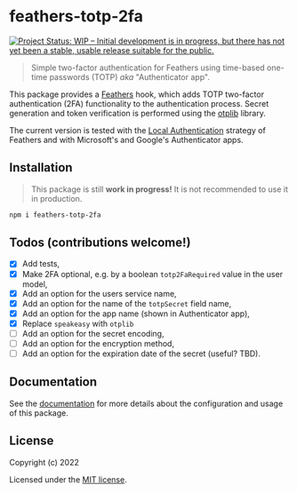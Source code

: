 # feathers-totp-2fa

[![Project Status: WIP – Initial development is in progress, but there has not yet been a stable, usable release suitable for the public.](https://www.repostatus.org/badges/latest/wip.svg)](https://www.repostatus.org/#wip)

> Simple two-factor authentication for Feathers using time-based one-time passwords (TOTP) _aka_ "Authenticator app".

This package provides a [Feathers](https://docs.feathersjs.com/) hook, which adds TOTP two-factor authentication (2FA) functionality to the authentication process. Secret generation and token verification is performed using the [otplib](https://github.com/yeojz/otplib) library.

The current version is tested with the [Local Authentication](https://docs.feathersjs.com/api/authentication/local.html) strategy of Feathers and with Microsoft's and Google's Authenticator apps.

## Installation

> This package is still **work in progress!** It is not recommended to use it in production.

```bash
npm i feathers-totp-2fa
```

## Todos (contributions welcome!)

- [x] Add tests,
- [x] Make 2FA optional, e.g. by a boolean `totp2FaRequired` value in the user model,
- [x] Add an option for the users service name,
- [x] Add an option for the name of the `totpSecret` field name,
- [x] Add an option for the app name (shown in Authenticator app),
- [x] Replace `speakeasy` with `otplib`
- [ ] Add an option for the secret encoding,
- [ ] Add an option for the encryption method,
- [ ] Add an option for the expiration date of the secret (useful? TBD).

## Documentation

See the [documentation](docs/index.md) for more details about the configuration and usage of this package.

## License

Copyright (c) 2022

Licensed under the [MIT license](LICENSE).
